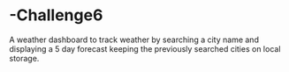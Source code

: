 # -Challenge6
A weather dashboard to track weather by searching a city name and displaying a 5 day forecast keeping the previously searched cities on local storage. 
